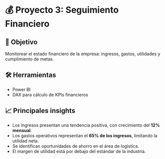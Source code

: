 # 💰 Proyecto 3: Seguimiento Financiero

## 🎯 Objetivo
Monitorear el estado financiero de la empresa: ingresos, gastos, utilidades y cumplimiento de metas.

## 🛠️ Herramientas
- Power BI  
- DAX para cálculo de KPIs financieros

## 📈 Principales insights
- Los ingresos presentan una tendencia positiva, con crecimiento del **12% mensual**.  
- Los gastos operativos representan el **65% de los ingresos**, limitando la utilidad neta.  
- Se identifican oportunidades de ahorro en el área de logística.  
- El margen de utilidad está por debajo del estándar de la industria.


